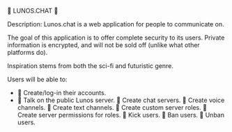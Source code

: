 🌌 LUNOS.CHAT 🌌

Description:
Lunos.chat is a web application for people to communicate on.

The goal of this application is to offer complete security to its users. Private information is encrypted, and will not be sold off (unlike what other platforms do).

Inspiration stems from both the sci-fi and futuristic genre.

Users will be able to:

- 💠 Create/log-in their accounts.
- 💠 Talk on the public Lunos server.
💠 Create chat servers.
💠 Create voice channels.
💠 Create text channels.
💠 Create custom server roles.
💠 Create server permissions for roles.
💠 Kick users.
💠 Ban users.
💠 Unban users.
